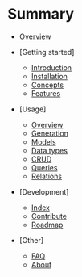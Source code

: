 # Summary

* [Overview](01_overview/overview.md)

* [Getting started]
  * [Introduction](02_getting_started/index.md)
  * [Installation](02_getting-started/installation.md)
  * [Concepts](02_getting-started/concepts.md)
  * [Features](02_getting-started/features.md)

* [Usage]
  * [Overview](03_usage/index.md)
  * [Generation](03_usage/generation.md)
  * [Models](03_usage/models.md)
  * [Data types](03_usage/data-types.md)
  * [CRUD](03_usage/crud.md)
  * [Queries](03_usage/queries.md)
  * [Relations](03_usage/relations.md)

* [Development]
  * [Index](04_development/index.md)
  * [Contribute](04_development/contribute.md)
  * [Roadmap](04_development/roadmap.md)

* [Other]
  * [FAQ](05_other/faq.md)
  * [About](05_other/about.md)
